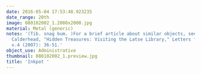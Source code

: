 ```yaml
---
date: 2016-05-04 17:53:48.923235
date_range: 20th
image: 080102002_1.2000x2000.jpg
material: Metal (generic)
notes: '(Tib. snag bum. )For a brief article about similar objects, see Christopher
  Calderhead, "Hidden Treasures: Visiting the Latse Library," Letters from New York,
  v.4 (2007): 36-51.'
object_use: Administrative
thumbnail: 080102002_1.preview.jpg
title: 'Inkpot '
---
```


